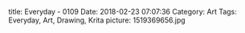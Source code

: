 title: Everyday - 0109
Date: 2018-02-23 07:07:36
Category: Art
Tags: Everyday, Art, Drawing, Krita
picture: 1519369656.jpg
